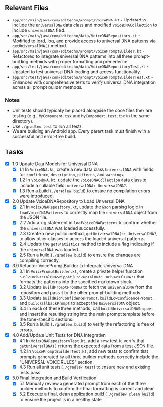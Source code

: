 ## Relevant Files

- `app/src/main/java/com/editecho/prompt/VoiceDNA.kt` - Updated to include the `UniversalDNA` data class and modified `VoiceDNACollection` to include `universalDNA` field.
- `app/src/main/java/com/editecho/data/VoiceDNARepository.kt` - Modified to load, log, and provide access to universal DNA patterns via `getUniversalDNA()` method.
- `app/src/main/java/com/editecho/prompt/VoicePromptBuilder.kt` - Refactored to integrate universal DNA patterns into all three prompt-building methods with proper formatting and precedence.
- `app/src/test/java/com/editecho/data/VoiceDNARepositoryTest.kt` - Updated to test universal DNA loading and access functionality.
- `app/src/test/java/com/editecho/prompt/VoicePromptBuilderTest.kt` - Enhanced with comprehensive tests to verify universal DNA integration across all prompt builder methods.

### Notes

- Unit tests should typically be placed alongside the code files they are testing (e.g., `MyComponent.tsx` and `MyComponent.test.tsx` in the same directory).
- Use `./gradlew test` to run all tests.
- We are building an Android app. Every parent task must finish with a successful and error-free build.


## Tasks

- [x] 1.0 Update Data Models for Universal DNA
  - [x] 1.1 In `VoiceDNA.kt`, create a new data class `UniversalDNA` with fields for `confidence`, `description`, `patterns`, and `warnings`.
  - [x] 1.2 In `VoiceDNA.kt`, update the `VoiceDNACollection` data class to include a nullable field: `universalDNA: UniversalDNA?`.
  - [x] 1.3 Run a build (`./gradlew build`) to ensure no compilation errors were introduced.
- [x] 2.0 Update VoiceDNARepository to Load Universal DNA
  - [x] 2.1 In `VoiceDNARepository.kt`, update the `Gson` parsing logic in `loadVoiceDNAPatterns` to correctly map the `universalDNA` object from the JSON file.
  - [x] 2.2 Add a log statement in `loadVoiceDNAPatterns` to confirm whether the `universalDNA` was loaded successfully.
  - [x] 2.3 Create a new public method, `getUniversalDNA(): UniversalDNA?`, to allow other classes to access the loaded universal patterns.
  - [x] 2.4 Update the `getStatistics` method to include a flag indicating if the `universalDNA` was loaded.
  - [x] 2.5 Run a build (`./gradlew build`) to ensure the changes are compiling correctly.
- [x] 3.0 Refactor VoicePromptBuilder to Integrate Universal DNA
  - [x] 3.1 In `VoicePromptBuilder.kt`, create a private helper function `buildUniversalDNASnippet(universalDNA: UniversalDNA?)` that formats the patterns into the specified markdown block.
  - [x] 3.2 Update `buildPromptFromDNA` to fetch the `universalDNA` from the repository and pass it to the other prompt-building methods.
  - [x] 3.3 Update `buildHighConfidencePrompt`, `buildLowConfidencePrompt`, and `buildFallbackPrompt` to accept the `UniversalDNA` object.
  - [x] 3.4 In each of these three methods, call `buildUniversalDNASnippet` and insert the resulting string into the main prompt template before the tone-specific sections.
  - [x] 3.5 Run a build (`./gradlew build`) to verify the refactoring is free of errors.
- [x] 4.0 Add/Update Unit Tests for DNA Integration
  - [x] 4.1 In `VoiceDNARepositoryTest.kt`, add a new test to verify that `getUniversalDNA()` returns the expected data from a test JSON file.
  - [x] 4.2 In `VoicePromptBuilderTest.kt`, add new tests to confirm that prompts generated by all three builder methods correctly include the "UNIVERSAL VOICE RULES" section.
  - [x] 4.3 Run all unit tests (`./gradlew test`) to ensure new and existing tests pass.
- [x] 5.0 Final Integration and Build Verification
  - [x] 5.1 Manually review a generated prompt from each of the three builder methods to confirm the final formatting is correct and clear.
  - [x] 5.2 Execute a final, clean application build (`./gradlew clean build`) to ensure the project is in a healthy state. 